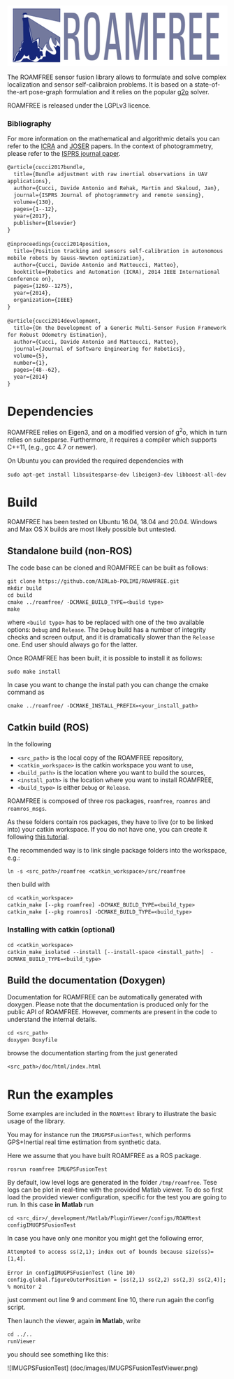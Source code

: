 ![ROAMFREE](doc/images/roamfree02.jpg)

The ROAMFREE sensor fusion library allows to formulate and solve complex localization and sensor self-calibraion problems. It is based on a state-of-the-art pose-graph formulation and it relies on the popular [g2o](https://github.com/RainerKuemmerle/g2o) solver.

ROAMFREE is released under the LGPLv3 licence.

### Bibliography

For more information on the mathematical and algorithmic details you can refer to the [ICRA](http://ieeexplore.ieee.org/xpls/abs_all.jsp?arnumber=6907016) 
and [JOSER](http://joser.unibg.it/index.php?journal=joser&page=article&op=view&path%5B%5D=76) papers. In the context of photogrammetry, please refer to the [ISPRS journal paper](https://www.sciencedirect.com/science/article/abs/pii/S0924271617301387).


```
@article{cucci2017bundle,
  title={Bundle adjustment with raw inertial observations in UAV applications},
  author={Cucci, Davide Antonio and Rehak, Martin and Skaloud, Jan},
  journal={ISPRS Journal of photogrammetry and remote sensing},
  volume={130},
  pages={1--12},
  year={2017},
  publisher={Elsevier}
}

@inproceedings{cucci2014position,
  title={Position tracking and sensors self-calibration in autonomous mobile robots by Gauss-Newton optimization},
  author={Cucci, Davide Antonio and Matteucci, Matteo},
  booktitle={Robotics and Automation (ICRA), 2014 IEEE International Conference on},
  pages={1269--1275},
  year={2014},
  organization={IEEE}
}

@article{cucci2014development,
  title={On the Development of a Generic Multi-Sensor Fusion Framework for Robust Odometry Estimation},
  author={Cucci, Davide Antonio and Matteucci, Matteo},
  journal={Journal of Software Engineering for Robotics},
  volume={5},
  number={1},
  pages={48--62},
  year={2014}
}
```



# Dependencies

ROAMFREE relies on Eigen3, and on a modified 
version of g<sup>2</sup>o, which in turn relies on suitesparse. 
Furthermore, it requires a compiler which supports C++11, (e.g., gcc 4.7 or newer).

On Ubuntu you can provided the required dependencies
with

```sudo apt-get install libsuitesparse-dev libeigen3-dev libboost-all-dev```

# Build

ROAMFREE has been tested on Ubuntu 16.04, 18.04 and 20.04. Windows and Max OS X builds are most likely possible but untested.

## Standalone build (non-ROS)

The code base can be cloned and ROAMFREE can be built as follows:

```
git clone https://github.com/AIRLab-POLIMI/ROAMFREE.git
mkdir build
cd build
cmake ../roamfree/ -DCMAKE_BUILD_TYPE=<build type>
make
```

where `<build type>` has to be replaced with one of the two available options: `Debug` and `Release`. The `Debug` build has a number of integrity checks and screen output, and it is dramatically slower than the `Release` one. End user should always go for the latter.

Once ROAMFREE has been built, it is possible to install it as follows:

```
sudo make install
```

In case you want to change the instal path you can change the cmake command as
```
cmake ../roamfree/ -DCMAKE_INSTALL_PREFIX=<your_install_path>
```


## Catkin build (ROS)

In the following

- `<src_path>` is the local copy of the ROAMFREE repository,
- `<catkin_workspace>` is the catkin workspace you want to use,
- `<build_path>` is the location where you want to build the sources,
- `<install_path>` is the location where you want to install ROAMFREE,
- `<build_type>` is either `Debug` or `Release`.


ROAMFREE is composed of three ros packages, `roamfree`, `roamros` and `roamros_msgs`. 

As these folders contain ros packages, they have to live (or to be linked into) your catkin workspace.
If you do not have one, you can create it following [this tutorial](http://wiki.ros.org/catkin/Tutorials/create_a_workspace).

The recommended way is to link single package folders into the workspace, e.g.:

```
ln -s <src_path>/roamfree <catkin_workspace>/src/roamfree
```

then build with
```
cd <catkin_workspace>
catkin_make [--pkg roamfree] -DCMAKE_BUILD_TYPE=<build_type>
catkin_make [--pkg roamros] -DCMAKE_BUILD_TYPE=<build_type>
```

### Installing with catkin (optional)

```
cd <catkin_workspace>
catkin_make_isolated --install [--install-space <install_path>]  -DCMAKE_BUILD_TYPE=<build_type>
```


## Build the documentation (Doxygen)

Documentation for ROAMFREE can be automatically generated with doxygen.
Please note that the documentation is produced only for the public API of ROAMFREE. However, comments are present in the code to understand the internal details.

```
cd <src_path>
doxygen Doxyfile
```

browse the documentation starting from the just generated 

```
<src_path>/doc/html/index.html
```

# Run the examples

Some examples are included in the `ROAMtest` library to illustrate the basic usage of the library.

You may for instance run the `IMUGPSFusionTest`, which performs GPS+Inertial real time estimation from synthetic data.

Here we assume that you have built ROAMFREE as a ROS package.

```
rosrun roamfree IMUGPSFusionTest
```

By default, low level logs are generated in the folder `/tmp/roamfree`. Tese logs can be plot in real-time with the provided Matlab viewer. To do so first load the provided viewer configuration, specific for the test you are going to run. In this case **in Matlab** run

```
cd <src_dir>/_development/Matlab/PluginViewer/configs/ROAMtest
configIMUGPSFusionTest
```

In case you have only one monitor you might get the following error, 
```
Attempted to access ss(2,1); index out of bounds because size(ss)=[1,4].

Error in configIMUGPSFusionTest (line 10)
config.global.figureOuterPosition = [ss(2,1) ss(2,2) ss(2,3) ss(2,4)]; % monitor 2
```
just comment out line 9 and comment line 10, there run again the config script. 

Then launch the viewer, again **in Matlab**, write

```
cd ../..
runViewer
```

you should see something like this:

![IMUGPSFusionTest]
(doc/images/IMUGPSFusionTestViewer.png)
